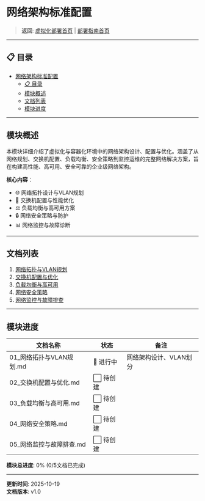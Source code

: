 # 网络架构标准配置

> **返回**: [虚拟化部署首页](../README.md) | [部署指南首页](../../00_索引导航/README.md)

---

## 📋 目录

- [网络架构标准配置](#网络架构标准配置)
  - [📋 目录](#-目录)
  - [模块概述](#模块概述)
  - [文档列表](#文档列表)
  - [模块进度](#模块进度)

---

## 模块概述

本模块详细介绍了虚拟化与容器化环境中的网络架构设计、配置与优化。涵盖了从网络规划、交换机配置、负载均衡、安全策略到监控运维的完整网络解决方案，旨在构建高性能、高可用、安全可靠的企业级网络架构。

**核心内容**：
- 🌐 网络拓扑设计与VLAN规划
- 🔧 交换机配置与性能优化
- ⚖️ 负载均衡与高可用方案
- 🔒 网络安全策略与防护
- 📊 网络监控与故障诊断

---

## 文档列表

1.  [网络拓扑与VLAN规划](01_网络拓扑与VLAN规划.md)
2.  [交换机配置与优化](02_交换机配置与优化.md)
3.  [负载均衡与高可用](03_负载均衡与高可用.md)
4.  [网络安全策略](04_网络安全策略.md)
5.  [网络监控与故障排查](05_网络监控与故障排查.md)

---

## 模块进度

| 文档名称 | 状态 | 备注 |
|---|---|---|
| 01_网络拓扑与VLAN规划.md | 🔄 进行中 | 网络架构设计、VLAN划分 |
| 02_交换机配置与优化.md | ⬜ 待创建 | |
| 03_负载均衡与高可用.md | ⬜ 待创建 | |
| 04_网络安全策略.md | ⬜ 待创建 | |
| 05_网络监控与故障排查.md | ⬜ 待创建 | |

**模块总进度**: 0% (0/5文档已完成)

---

**更新时间**: 2025-10-19  
**文档版本**: v1.0

